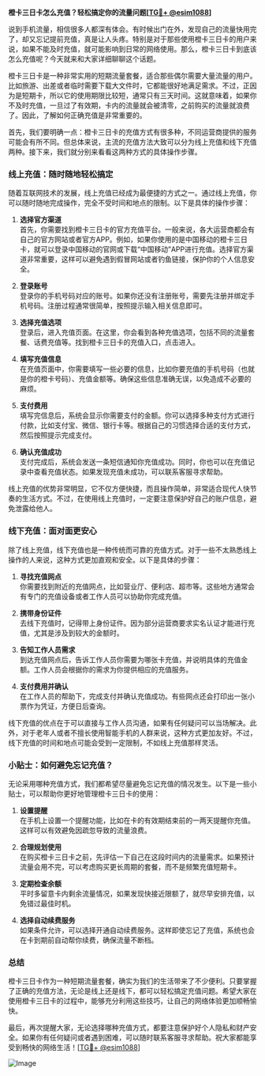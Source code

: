 **橙卡三日卡怎么充值？轻松搞定你的流量问题[[TG💪+ @esim1088](https://t.me/s/esim1088)]**

说到手机流量，相信很多人都深有体会。有时候出门在外，发现自己的流量快用完了，却又忘记提前充值，真是让人头疼。特别是对于那些使用橙卡三日卡的用户来说，如果不能及时充值，就可能影响到日常的网络使用。那么，橙卡三日卡到底该怎么充值呢？今天就来和大家详细聊聊这个话题。

橙卡三日卡是一种非常实用的短期流量套餐，适合那些偶尔需要大量流量的用户。比如旅游、出差或者临时需要下载大文件时，它都能很好地满足需求。不过，正因为是短期卡，所以它的使用期限比较短，通常只有三天时间。这就意味着，如果你不及时充值，一旦过了有效期，卡内的流量就会被清零，之前购买的流量就浪费了。因此，了解如何正确充值是非常重要的。

首先，我们要明确一点：橙卡三日卡的充值方式有很多种，不同运营商提供的服务可能会有所不同。但总体来说，主流的充值方法大致可以分为线上充值和线下充值两种。接下来，我们就分别来看看这两种方式的具体操作步骤。

### 线上充值：随时随地轻松搞定

随着互联网技术的发展，线上充值已经成为最便捷的方式之一。通过线上充值，你可以随时随地完成操作，完全不受时间和地点的限制。以下是具体的操作步骤：

1. **选择官方渠道**  
   首先，你需要找到橙卡三日卡的官方充值平台。一般来说，各大运营商都会有自己的官方网站或者官方APP。例如，如果你使用的是中国移动的橙卡三日卡，就可以登录中国移动的官网或下载“中国移动”APP进行充值。选择官方渠道非常重要，这样可以避免遇到假冒网站或者钓鱼链接，保护你的个人信息安全。

2. **登录账号**  
   登录你的手机号码对应的账号。如果你还没有注册账号，需要先注册并绑定手机号码。注册过程通常很简单，按照提示输入相关信息即可。

3. **选择充值选项**  
   登录后，进入充值页面。在这里，你会看到各种充值选项，包括不同的流量套餐、话费充值等。找到橙卡三日卡的充值入口，点击进入。

4. **填写充值信息**  
   在充值页面中，你需要填写一些必要的信息，比如你要充值的手机号码（也就是你的橙卡号码）、充值金额等。确保这些信息准确无误，以免造成不必要的麻烦。

5. **支付费用**  
   填写完信息后，系统会显示你需要支付的金额。你可以选择多种支付方式进行付款，比如支付宝、微信、银行卡等。根据自己的习惯选择合适的支付方式，然后按照提示完成支付。

6. **确认充值成功**  
   支付完成后，系统会发送一条短信通知你充值成功。同时，你也可以在充值记录中查看充值状态。如果发现充值未成功，可以联系客服寻求帮助。

线上充值的优势非常明显，它不仅方便快捷，而且操作简单，非常适合现代人快节奏的生活方式。不过，在使用线上充值时，一定要注意保护好自己的账户信息，避免泄露给他人。

### 线下充值：面对面更安心

除了线上充值，线下充值也是一种传统而可靠的充值方式。对于一些不太熟悉线上操作的人来说，这种方式更加直观和安全。以下是具体的步骤：

1. **寻找充值网点**  
   你需要找到附近的充值网点，比如营业厅、便利店、超市等。这些地方通常会有专门的充值设备或者工作人员可以协助你完成充值。

2. **携带身份证件**  
   去线下充值时，记得带上身份证件。因为部分运营商要求实名认证才能进行充值，尤其是涉及到较大的金额时。

3. **告知工作人员需求**  
   到达充值网点后，告诉工作人员你需要为哪张卡充值，并说明具体的充值金额。工作人员会根据你的需求为你提供相应的充值服务。

4. **支付费用并确认**  
   在工作人员的帮助下，完成支付并确认充值成功。有些网点还会打印出一张小票作为凭证，方便日后查询。

线下充值的优点在于可以直接与工作人员沟通，如果有任何疑问可以当场解决。此外，对于老年人或者不擅长使用智能手机的人群来说，这种方式更加友好。不过，线下充值的时间和地点可能会受到一定限制，不如线上充值那样灵活。

### 小贴士：如何避免忘记充值？

无论采用哪种充值方式，我们都希望尽量避免忘记充值的情况发生。以下是一些小贴士，可以帮助你更好地管理橙卡三日卡的使用：

1. **设置提醒**  
   在手机上设置一个提醒功能，比如在卡的有效期结束前的一两天提醒你充值。这样可以有效避免因疏忽导致的流量浪费。

2. **合理规划使用**  
   在购买橙卡三日卡之前，先评估一下自己在这段时间内的流量需求。如果预计流量会用不完，可以考虑购买更长周期的套餐，而不是频繁充值短期卡。

3. **定期检查余额**  
   平时多留意卡内剩余流量情况，如果发现快接近限额了，就尽早安排充值，以免错过最佳时机。

4. **选择自动续费服务**  
   如果条件允许，可以选择开通自动续费服务。这样即使忘记了充值，系统也会在卡到期前自动帮你续费，确保流量不断档。

### 总结

橙卡三日卡作为一种短期流量套餐，确实为我们的生活带来了不少便利。只要掌握了正确的充值方法，无论是线上还是线下，都可以轻松搞定充值问题。希望大家在使用橙卡三日卡的过程中，能够充分利用这些技巧，让自己的网络体验更加顺畅愉快。

最后，再次提醒大家，无论选择哪种充值方式，都要注意保护好个人隐私和财产安全。如果你有任何疑问或者遇到困难，可以随时联系客服寻求帮助。祝大家都能享受到畅快的网络生活！[[TG💪+ @esim1088](https://t.me/s/esim1088)] 

![Image](https://i.postimg.cc/4NQfJmqS/Snipaste-2025-05-13-00-14-12.png)